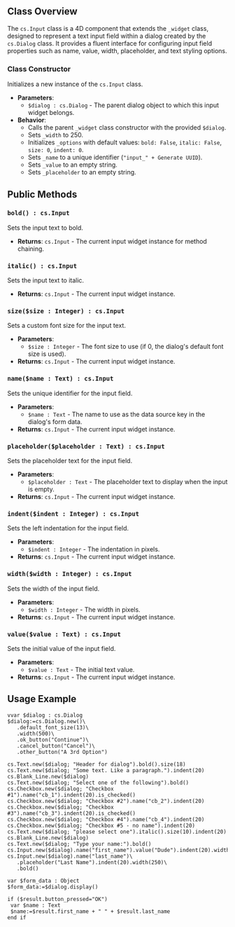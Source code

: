 ## Class Overview

The `cs.Input` class is a 4D component that extends the `_widget` class, designed to represent a text input field within a dialog created by the `cs.Dialog` class. It provides a fluent interface for configuring input field properties such as name, value, width, placeholder, and text styling options.

### Class Constructor
Initializes a new instance of the `cs.Input` class.
- **Parameters**:
  - `$dialog : cs.Dialog` - The parent dialog object to which this input widget belongs.
- **Behavior**:
  - Calls the parent `_widget` class constructor with the provided `$dialog`.
  - Sets `_width` to 250.
  - Initializes `_options` with default values: `bold: False`, `italic: False`, `size: 0`, `indent: 0`.
  - Sets `_name` to a unique identifier (`"input_" + Generate UUID`).
  - Sets `_value` to an empty string.
  - Sets `_placeholder` to an empty string.

## Public Methods

### `bold() : cs.Input`
Sets the input text to bold.
- **Returns**: `cs.Input` - The current input widget instance for method chaining.

### `italic() : cs.Input`
Sets the input text to italic.
- **Returns**: `cs.Input` - The current input widget instance.

### `size($size : Integer) : cs.Input`
Sets a custom font size for the input text.
- **Parameters**:
  - `$size : Integer` - The font size to use (if 0, the dialog's default font size is used).
- **Returns**: `cs.Input` - The current input widget instance.

### `name($name : Text) : cs.Input`
Sets the unique identifier for the input field.
- **Parameters**:
  - `$name : Text` - The name to use as the data source key in the dialog's form data.
- **Returns**: `cs.Input` - The current input widget instance.

### `placeholder($placeholder : Text) : cs.Input`
Sets the placeholder text for the input field.
- **Parameters**:
  - `$placeholder : Text` - The placeholder text to display when the input is empty.
- **Returns**: `cs.Input` - The current input widget instance.

### `indent($indent : Integer) : cs.Input`
Sets the left indentation for the input field.
- **Parameters**:
  - `$indent : Integer` - The indentation in pixels.
- **Returns**: `cs.Input` - The current input widget instance.

### `width($width : Integer) : cs.Input`
Sets the width of the input field.
- **Parameters**:
  - `$width : Integer` - The width in pixels.
- **Returns**: `cs.Input` - The current input widget instance.

### `value($value : Text) : cs.Input`
Sets the initial value of the input field.
- **Parameters**:
  - `$value : Text` - The initial text value.
- **Returns**: `cs.Input` - The current input widget instance.


## Usage Example
```4d
vvar $dialog : cs.Dialog
$dialog:=cs.Dialog.new()\
   .default_font_size(13)\
   .width(500)\
   .ok_button("Continue")\
   .cancel_button("Cancel")\
   .other_button("A 3rd Option")

cs.Text.new($dialog; "Header for dialog").bold().size(18)
cs.Text.new($dialog; "Some text. Like a paragraph.").indent(20)
cs.Blank_Line.new($dialog)
cs.Text.new($dialog; "Select one of the following").bold()
cs.Checkbox.new($dialog; "Checkbox #1").name("cb_1").indent(20).is_checked()
cs.Checkbox.new($dialog; "Checkbox #2").name("cb_2").indent(20)
cs.Checkbox.new($dialog; "Checkbox #3").name("cb_3").indent(20).is_checked()
cs.Checkbox.new($dialog; "Checkbox #4").name("cb_4").indent(20)
cs.Checkbox.new($dialog; "Checkbox #5 - no name").indent(20)
cs.Text.new($dialog; "please select one").italic().size(10).indent(20)
cs.Blank_Line.new($dialog)
cs.Text.new($dialog; "Type your name:").bold()
cs.Input.new($dialog).name("first_name").value("Dude").indent(20).width(150).size(24)
cs.Input.new($dialog).name("last_name")\
   .placeholder("Last Name").indent(20).width(250)\
   .bold()

var $form_data : Object
$form_data:=$dialog.display()

if ($result.button_pressed="OK")
 var $name : Text
 $name:=$result.first_name + " " + $result.last_name
end if
```
